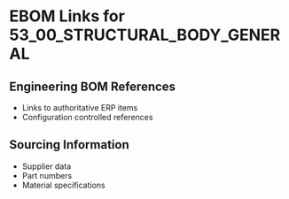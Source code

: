# EBOM Links for 53_00_STRUCTURAL_BODY_GENERAL

## Engineering BOM References
- Links to authoritative ERP items
- Configuration controlled references

## Sourcing Information
- Supplier data
- Part numbers
- Material specifications
